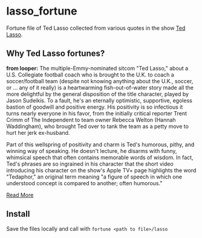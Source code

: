 # lasso_fortune

Fortune file of Ted Lasso collected from various quotes in the show [Ted Lasso](https://tv.apple.com/us/show/ted-lasso/umc.cmc.vtoh0mn0xn7t3c643xqonfzy). 

## Why Ted Lasso fortunes?  

__from looper:__
The multiple-Emmy-nominated sitcom "Ted Lasso," about a U.S. Collegiate football coach who is brought to the U.K. to coach a soccer/football team (despite not knowing anything about the U.K., soccer, or ... any of it really) is a heartwarming fish-out-of-water story made all the more delightful by the general disposition of the title character, played by Jason Sudeikis. To a fault, he's an eternally optimistic, supportive, egoless bastion of goodwill and positive energy. His positivity is so infectious it turns nearly everyone in his favor, from the initially critical reporter Trent Crimm of The Independent to team owner Rebecca Welton (Hannah Waddingham), who brought Ted over to tank the team as a petty move to hurt her jerk ex-husband.

Part of this wellspring of positivity and charm is Ted's humorous, pithy, and winning way of speaking. He doesn't lecture, he disarms with funny, whimsical speech that often contains memorable words of wisdom. In fact, Ted's phrases are so ingrained in his character that the short video introducing his character on the show's Apple TV+ page highlights the word "Tedaphor," an original term meaning "a figure of speech in which one understood concept is compared to another; often humorous."

[Read More](https://www.looper.com/598833/ted-lassos-most-inspirational-quotes)

## Install
Save the files locally and call with `fortune <path to file>/lasso`
